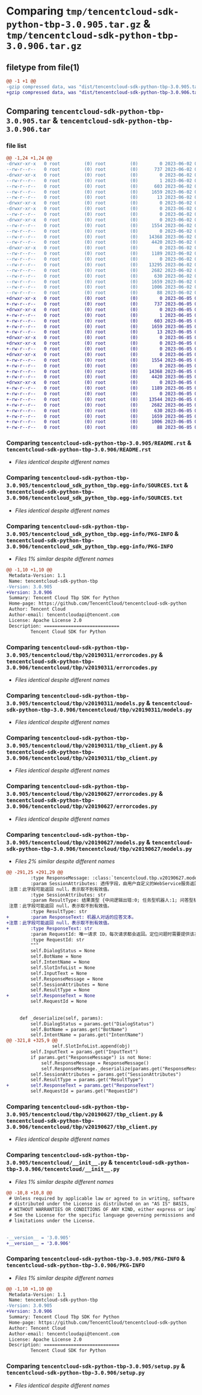 # Comparing `tmp/tencentcloud-sdk-python-tbp-3.0.905.tar.gz` & `tmp/tencentcloud-sdk-python-tbp-3.0.906.tar.gz`

## filetype from file(1)

```diff
@@ -1 +1 @@
-gzip compressed data, was "dist/tencentcloud-sdk-python-tbp-3.0.905.tar", last modified: Fri Jun  2 00:39:25 2023, max compression
+gzip compressed data, was "dist/tencentcloud-sdk-python-tbp-3.0.906.tar", last modified: Mon Jun  5 00:42:38 2023, max compression
```

## Comparing `tencentcloud-sdk-python-tbp-3.0.905.tar` & `tencentcloud-sdk-python-tbp-3.0.906.tar`

### file list

```diff
@@ -1,24 +1,24 @@
-drwxr-xr-x   0 root         (0) root         (0)        0 2023-06-02 00:39:25.000000 tencentcloud-sdk-python-tbp-3.0.905/
--rw-r--r--   0 root         (0) root         (0)      737 2023-06-02 00:39:25.000000 tencentcloud-sdk-python-tbp-3.0.905/README.rst
-drwxr-xr-x   0 root         (0) root         (0)        0 2023-06-02 00:39:25.000000 tencentcloud-sdk-python-tbp-3.0.905/tencentcloud_sdk_python_tbp.egg-info/
--rw-r--r--   0 root         (0) root         (0)        1 2023-06-02 00:39:25.000000 tencentcloud-sdk-python-tbp-3.0.905/tencentcloud_sdk_python_tbp.egg-info/dependency_links.txt
--rw-r--r--   0 root         (0) root         (0)      603 2023-06-02 00:39:25.000000 tencentcloud-sdk-python-tbp-3.0.905/tencentcloud_sdk_python_tbp.egg-info/SOURCES.txt
--rw-r--r--   0 root         (0) root         (0)     1659 2023-06-02 00:39:25.000000 tencentcloud-sdk-python-tbp-3.0.905/tencentcloud_sdk_python_tbp.egg-info/PKG-INFO
--rw-r--r--   0 root         (0) root         (0)       13 2023-06-02 00:39:25.000000 tencentcloud-sdk-python-tbp-3.0.905/tencentcloud_sdk_python_tbp.egg-info/top_level.txt
-drwxr-xr-x   0 root         (0) root         (0)        0 2023-06-02 00:39:25.000000 tencentcloud-sdk-python-tbp-3.0.905/tencentcloud/
-drwxr-xr-x   0 root         (0) root         (0)        0 2023-06-02 00:39:25.000000 tencentcloud-sdk-python-tbp-3.0.905/tencentcloud/tbp/
--rw-r--r--   0 root         (0) root         (0)        0 2023-06-02 00:39:25.000000 tencentcloud-sdk-python-tbp-3.0.905/tencentcloud/tbp/__init__.py
-drwxr-xr-x   0 root         (0) root         (0)        0 2023-06-02 00:39:25.000000 tencentcloud-sdk-python-tbp-3.0.905/tencentcloud/tbp/v20190311/
--rw-r--r--   0 root         (0) root         (0)     1554 2023-06-02 00:39:25.000000 tencentcloud-sdk-python-tbp-3.0.905/tencentcloud/tbp/v20190311/errorcodes.py
--rw-r--r--   0 root         (0) root         (0)        0 2023-06-02 00:39:25.000000 tencentcloud-sdk-python-tbp-3.0.905/tencentcloud/tbp/v20190311/__init__.py
--rw-r--r--   0 root         (0) root         (0)    14368 2023-06-02 00:39:25.000000 tencentcloud-sdk-python-tbp-3.0.905/tencentcloud/tbp/v20190311/models.py
--rw-r--r--   0 root         (0) root         (0)     4420 2023-06-02 00:39:25.000000 tencentcloud-sdk-python-tbp-3.0.905/tencentcloud/tbp/v20190311/tbp_client.py
-drwxr-xr-x   0 root         (0) root         (0)        0 2023-06-02 00:39:25.000000 tencentcloud-sdk-python-tbp-3.0.905/tencentcloud/tbp/v20190627/
--rw-r--r--   0 root         (0) root         (0)     1189 2023-06-02 00:39:25.000000 tencentcloud-sdk-python-tbp-3.0.905/tencentcloud/tbp/v20190627/errorcodes.py
--rw-r--r--   0 root         (0) root         (0)        0 2023-06-02 00:39:25.000000 tencentcloud-sdk-python-tbp-3.0.905/tencentcloud/tbp/v20190627/__init__.py
--rw-r--r--   0 root         (0) root         (0)    13295 2023-06-02 00:39:25.000000 tencentcloud-sdk-python-tbp-3.0.905/tencentcloud/tbp/v20190627/models.py
--rw-r--r--   0 root         (0) root         (0)     2682 2023-06-02 00:39:25.000000 tencentcloud-sdk-python-tbp-3.0.905/tencentcloud/tbp/v20190627/tbp_client.py
--rw-r--r--   0 root         (0) root         (0)      630 2023-06-02 00:39:25.000000 tencentcloud-sdk-python-tbp-3.0.905/tencentcloud/__init__.py
--rw-r--r--   0 root         (0) root         (0)     1659 2023-06-02 00:39:25.000000 tencentcloud-sdk-python-tbp-3.0.905/PKG-INFO
--rw-r--r--   0 root         (0) root         (0)     1006 2023-06-02 00:39:25.000000 tencentcloud-sdk-python-tbp-3.0.905/setup.py
--rw-r--r--   0 root         (0) root         (0)       88 2023-06-02 00:39:25.000000 tencentcloud-sdk-python-tbp-3.0.905/setup.cfg
+drwxr-xr-x   0 root         (0) root         (0)        0 2023-06-05 00:42:38.000000 tencentcloud-sdk-python-tbp-3.0.906/
+-rw-r--r--   0 root         (0) root         (0)      737 2023-06-05 00:42:38.000000 tencentcloud-sdk-python-tbp-3.0.906/README.rst
+drwxr-xr-x   0 root         (0) root         (0)        0 2023-06-05 00:42:38.000000 tencentcloud-sdk-python-tbp-3.0.906/tencentcloud_sdk_python_tbp.egg-info/
+-rw-r--r--   0 root         (0) root         (0)        1 2023-06-05 00:42:38.000000 tencentcloud-sdk-python-tbp-3.0.906/tencentcloud_sdk_python_tbp.egg-info/dependency_links.txt
+-rw-r--r--   0 root         (0) root         (0)      603 2023-06-05 00:42:38.000000 tencentcloud-sdk-python-tbp-3.0.906/tencentcloud_sdk_python_tbp.egg-info/SOURCES.txt
+-rw-r--r--   0 root         (0) root         (0)     1659 2023-06-05 00:42:38.000000 tencentcloud-sdk-python-tbp-3.0.906/tencentcloud_sdk_python_tbp.egg-info/PKG-INFO
+-rw-r--r--   0 root         (0) root         (0)       13 2023-06-05 00:42:38.000000 tencentcloud-sdk-python-tbp-3.0.906/tencentcloud_sdk_python_tbp.egg-info/top_level.txt
+drwxr-xr-x   0 root         (0) root         (0)        0 2023-06-05 00:42:38.000000 tencentcloud-sdk-python-tbp-3.0.906/tencentcloud/
+drwxr-xr-x   0 root         (0) root         (0)        0 2023-06-05 00:42:38.000000 tencentcloud-sdk-python-tbp-3.0.906/tencentcloud/tbp/
+-rw-r--r--   0 root         (0) root         (0)        0 2023-06-05 00:42:38.000000 tencentcloud-sdk-python-tbp-3.0.906/tencentcloud/tbp/__init__.py
+drwxr-xr-x   0 root         (0) root         (0)        0 2023-06-05 00:42:38.000000 tencentcloud-sdk-python-tbp-3.0.906/tencentcloud/tbp/v20190311/
+-rw-r--r--   0 root         (0) root         (0)     1554 2023-06-05 00:42:38.000000 tencentcloud-sdk-python-tbp-3.0.906/tencentcloud/tbp/v20190311/errorcodes.py
+-rw-r--r--   0 root         (0) root         (0)        0 2023-06-05 00:42:38.000000 tencentcloud-sdk-python-tbp-3.0.906/tencentcloud/tbp/v20190311/__init__.py
+-rw-r--r--   0 root         (0) root         (0)    14368 2023-06-05 00:42:38.000000 tencentcloud-sdk-python-tbp-3.0.906/tencentcloud/tbp/v20190311/models.py
+-rw-r--r--   0 root         (0) root         (0)     4420 2023-06-05 00:42:38.000000 tencentcloud-sdk-python-tbp-3.0.906/tencentcloud/tbp/v20190311/tbp_client.py
+drwxr-xr-x   0 root         (0) root         (0)        0 2023-06-05 00:42:38.000000 tencentcloud-sdk-python-tbp-3.0.906/tencentcloud/tbp/v20190627/
+-rw-r--r--   0 root         (0) root         (0)     1189 2023-06-05 00:42:38.000000 tencentcloud-sdk-python-tbp-3.0.906/tencentcloud/tbp/v20190627/errorcodes.py
+-rw-r--r--   0 root         (0) root         (0)        0 2023-06-05 00:42:38.000000 tencentcloud-sdk-python-tbp-3.0.906/tencentcloud/tbp/v20190627/__init__.py
+-rw-r--r--   0 root         (0) root         (0)    13544 2023-06-05 00:42:38.000000 tencentcloud-sdk-python-tbp-3.0.906/tencentcloud/tbp/v20190627/models.py
+-rw-r--r--   0 root         (0) root         (0)     2682 2023-06-05 00:42:38.000000 tencentcloud-sdk-python-tbp-3.0.906/tencentcloud/tbp/v20190627/tbp_client.py
+-rw-r--r--   0 root         (0) root         (0)      630 2023-06-05 00:42:38.000000 tencentcloud-sdk-python-tbp-3.0.906/tencentcloud/__init__.py
+-rw-r--r--   0 root         (0) root         (0)     1659 2023-06-05 00:42:38.000000 tencentcloud-sdk-python-tbp-3.0.906/PKG-INFO
+-rw-r--r--   0 root         (0) root         (0)     1006 2023-06-05 00:42:38.000000 tencentcloud-sdk-python-tbp-3.0.906/setup.py
+-rw-r--r--   0 root         (0) root         (0)       88 2023-06-05 00:42:38.000000 tencentcloud-sdk-python-tbp-3.0.906/setup.cfg
```

### Comparing `tencentcloud-sdk-python-tbp-3.0.905/README.rst` & `tencentcloud-sdk-python-tbp-3.0.906/README.rst`

 * *Files identical despite different names*

### Comparing `tencentcloud-sdk-python-tbp-3.0.905/tencentcloud_sdk_python_tbp.egg-info/SOURCES.txt` & `tencentcloud-sdk-python-tbp-3.0.906/tencentcloud_sdk_python_tbp.egg-info/SOURCES.txt`

 * *Files identical despite different names*

### Comparing `tencentcloud-sdk-python-tbp-3.0.905/tencentcloud_sdk_python_tbp.egg-info/PKG-INFO` & `tencentcloud-sdk-python-tbp-3.0.906/tencentcloud_sdk_python_tbp.egg-info/PKG-INFO`

 * *Files 1% similar despite different names*

```diff
@@ -1,10 +1,10 @@
 Metadata-Version: 1.1
 Name: tencentcloud-sdk-python-tbp
-Version: 3.0.905
+Version: 3.0.906
 Summary: Tencent Cloud Tbp SDK for Python
 Home-page: https://github.com/TencentCloud/tencentcloud-sdk-python
 Author: Tencent Cloud
 Author-email: tencentcloudapi@tencent.com
 License: Apache License 2.0
 Description: ============================
         Tencent Cloud SDK for Python
```

### Comparing `tencentcloud-sdk-python-tbp-3.0.905/tencentcloud/tbp/v20190311/errorcodes.py` & `tencentcloud-sdk-python-tbp-3.0.906/tencentcloud/tbp/v20190311/errorcodes.py`

 * *Files identical despite different names*

### Comparing `tencentcloud-sdk-python-tbp-3.0.905/tencentcloud/tbp/v20190311/models.py` & `tencentcloud-sdk-python-tbp-3.0.906/tencentcloud/tbp/v20190311/models.py`

 * *Files identical despite different names*

### Comparing `tencentcloud-sdk-python-tbp-3.0.905/tencentcloud/tbp/v20190311/tbp_client.py` & `tencentcloud-sdk-python-tbp-3.0.906/tencentcloud/tbp/v20190311/tbp_client.py`

 * *Files identical despite different names*

### Comparing `tencentcloud-sdk-python-tbp-3.0.905/tencentcloud/tbp/v20190627/errorcodes.py` & `tencentcloud-sdk-python-tbp-3.0.906/tencentcloud/tbp/v20190627/errorcodes.py`

 * *Files identical despite different names*

### Comparing `tencentcloud-sdk-python-tbp-3.0.905/tencentcloud/tbp/v20190627/models.py` & `tencentcloud-sdk-python-tbp-3.0.906/tencentcloud/tbp/v20190627/models.py`

 * *Files 2% similar despite different names*

```diff
@@ -291,25 +291,29 @@
         :type ResponseMessage: :class:`tencentcloud.tbp.v20190627.models.ResponseMessage`
         :param SessionAttributes: 透传字段，由用户自定义的WebService服务返回。
 注意：此字段可能返回 null，表示取不到有效值。
         :type SessionAttributes: str
         :param ResultType: 结果类型 {中间逻辑出错:0; 任务型机器人:1; 问答型机器人:2; 闲聊型机器人:3; 未匹配上，返回预设兜底话术:5; 未匹配上，返回相似问题列表:6}。
 注意：此字段可能返回 null，表示取不到有效值。
         :type ResultType: str
+        :param ResponseText: 机器人对话的应答文本。
+注意：此字段可能返回 null，表示取不到有效值。
+        :type ResponseText: str
         :param RequestId: 唯一请求 ID，每次请求都会返回。定位问题时需要提供该次请求的 RequestId。
         :type RequestId: str
         """
         self.DialogStatus = None
         self.BotName = None
         self.IntentName = None
         self.SlotInfoList = None
         self.InputText = None
         self.ResponseMessage = None
         self.SessionAttributes = None
         self.ResultType = None
+        self.ResponseText = None
         self.RequestId = None
 
 
     def _deserialize(self, params):
         self.DialogStatus = params.get("DialogStatus")
         self.BotName = params.get("BotName")
         self.IntentName = params.get("IntentName")
@@ -321,8 +325,9 @@
                 self.SlotInfoList.append(obj)
         self.InputText = params.get("InputText")
         if params.get("ResponseMessage") is not None:
             self.ResponseMessage = ResponseMessage()
             self.ResponseMessage._deserialize(params.get("ResponseMessage"))
         self.SessionAttributes = params.get("SessionAttributes")
         self.ResultType = params.get("ResultType")
+        self.ResponseText = params.get("ResponseText")
         self.RequestId = params.get("RequestId")
```

### Comparing `tencentcloud-sdk-python-tbp-3.0.905/tencentcloud/tbp/v20190627/tbp_client.py` & `tencentcloud-sdk-python-tbp-3.0.906/tencentcloud/tbp/v20190627/tbp_client.py`

 * *Files identical despite different names*

### Comparing `tencentcloud-sdk-python-tbp-3.0.905/tencentcloud/__init__.py` & `tencentcloud-sdk-python-tbp-3.0.906/tencentcloud/__init__.py`

 * *Files 1% similar despite different names*

```diff
@@ -10,8 +10,8 @@
 # Unless required by applicable law or agreed to in writing, software
 # distributed under the License is distributed on an "AS IS" BASIS,
 # WITHOUT WARRANTIES OR CONDITIONS OF ANY KIND, either express or implied.
 # See the License for the specific language governing permissions and
 # limitations under the License.
 
 
-__version__ = '3.0.905'
+__version__ = '3.0.906'
```

### Comparing `tencentcloud-sdk-python-tbp-3.0.905/PKG-INFO` & `tencentcloud-sdk-python-tbp-3.0.906/PKG-INFO`

 * *Files 1% similar despite different names*

```diff
@@ -1,10 +1,10 @@
 Metadata-Version: 1.1
 Name: tencentcloud-sdk-python-tbp
-Version: 3.0.905
+Version: 3.0.906
 Summary: Tencent Cloud Tbp SDK for Python
 Home-page: https://github.com/TencentCloud/tencentcloud-sdk-python
 Author: Tencent Cloud
 Author-email: tencentcloudapi@tencent.com
 License: Apache License 2.0
 Description: ============================
         Tencent Cloud SDK for Python
```

### Comparing `tencentcloud-sdk-python-tbp-3.0.905/setup.py` & `tencentcloud-sdk-python-tbp-3.0.906/setup.py`

 * *Files identical despite different names*


